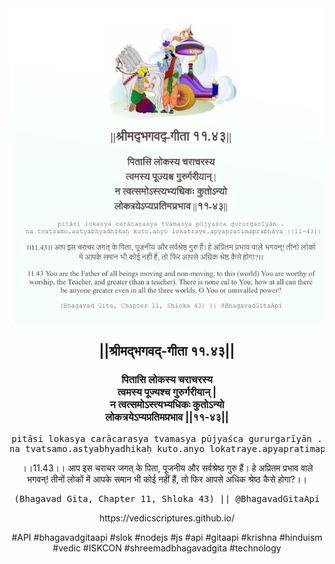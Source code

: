 <img src="../../asset/BG_11_43.png"/>
<center><h2>||श्रीमद्‍भगवद्‍-गीता ११.४३||</h2>
<h3>पितासि लोकस्य चराचरस्य<br/>त्वमस्य पूज्यश्च गुरुर्गरीयान् |<br/>न त्वत्समोऽस्त्यभ्यधिकः कुतोऽन्यो<br/>लोकत्रयेऽप्यप्रतिमप्रभाव ||११-४३||</h3>
<pre>pitāsi lokasya carācarasya tvamasya pūjyaśca gururgarīyān .<br/>na tvatsamo.astyabhyadhikaḥ kuto.anyo lokatraye.apyapratimaprabhāva ||11-43||</pre>
<p>।।11.43।। आप इस चराचर जगत् के पिता, पूजनीय और सर्वश्रेष्ठ गुरु हैं। हे अप्रितम प्रभाव वाले भगवन्! तीनों लोकों में आपके समान भी कोई नहीं हैं, तो फिर आपसे अधिक श्रेष्ठ कैसे होगा?।।</p>
<pre>(Bhagavad Gita, Chapter 11, Shloka 43) || @BhagavadGitaApi</pre><p>https://vedicscriptures.github.io/</p><p>#API #bhagavadgitaapi #slok #nodejs #js #api #gitaapi #krishna #hinduism #vedic #ISKCON #shreemadbhagavadgita #technology</p></center>